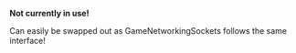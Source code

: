 **Not currently in use!**

Can easily be swapped out as GameNetworkingSockets follows the same interface!
